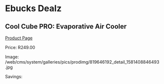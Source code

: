 
# Ebucks Dealz
## Cool Cube PRO: Evaporative Air Cooler
[Product Page](https://www.ebucks.com/web/shop/productSelected.do?prodId=819646192&catId=704982758)

Price: R249.00

Image: /web/cms/system/galleries/pics/prodimg/819646192_detail_1581408846493.jpg

Savings: 


	